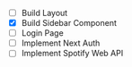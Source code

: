 - [ ] Build Layout
- [x] Build Sidebar Component
- [ ] Login Page
- [ ] Implement Next Auth
- [ ] Implement Spotify Web API
